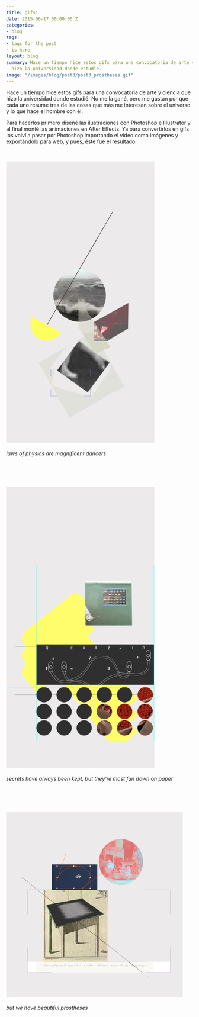 ```yaml
---
title: gifs!
date: 2015-06-17 00:00:00 Z
categories:
- blog
tags:
- tags for the post
- is here
layout: blog
summary: Hace un tiempo hice estos gifs para una convocatoria de arte y ciencia que
  hizo la universidad donde estudié.
image: "/images/blog/post3/post3_prostheses.gif"
---
```


Hace un tiempo hice estos gifs para una convocatoria de arte y ciencia que hizo la universidad donde estudié. No me la gané, pero me gustan por que cada uno resume tres de las cosas que más me interesan sobre el universo y lo que hace el hombre con él.

Para hacerlos primero diseñé las ilustraciones con Photoshop e Illustrator y al final monté las animaciones en After Effects. Ya para convertirlos en gifs los volví a pasar por Photoshop importando el video como imágenes y exportándolo para web, y pues, éste fue el resultado.

<br>

![Alt text](/images/blog/post3/post3_magnificent_dancers.gif "laws of physics are magnificent dancers")
<br>
<br>
*laws of physics are magnificent dancers*
<br>
<br>
<br>
<br>
<br>

![Alt text](/images/blog/post3/post3_codes.gif "secrets have always been kept, but they're most fun down on paper")
<br>
<br>
*secrets have always been kept, but they're most fun down on paper*
<br>
<br>
<br>
<br>
<br>

![Alt text](/images/blog/post3/post3_prostheses.gif "but we have beautiful prostheses")
<br>
<br>
*but we have beautiful prostheses*
<br>






<br><br>
